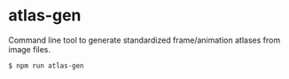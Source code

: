 # atlas-gen

Command line tool to generate standardized frame/animation atlases from image files.

```
$ npm run atlas-gen
```
